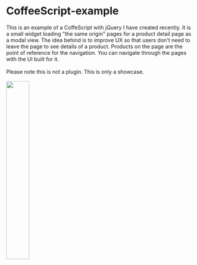 # CoffeeScript-example
This is an example of a CoffeScript with jQuery I have created recently.
It is a small widget loading "the same origin" pages for a product detail page as a modal view.
The idea behind is to improve UX so that users don't need to leave the page to see details of a product.
Products on the page are the point of reference for the navigation. You can navigate through the pages with the UI built for it.
<br/>
<br/>
Please note this is not a plugin. This is only a showcase.
<br/>
<br/>
<img style="width:35%" src="http://szczepan.me/extras/external-page-in-modal-view.gif"/>
